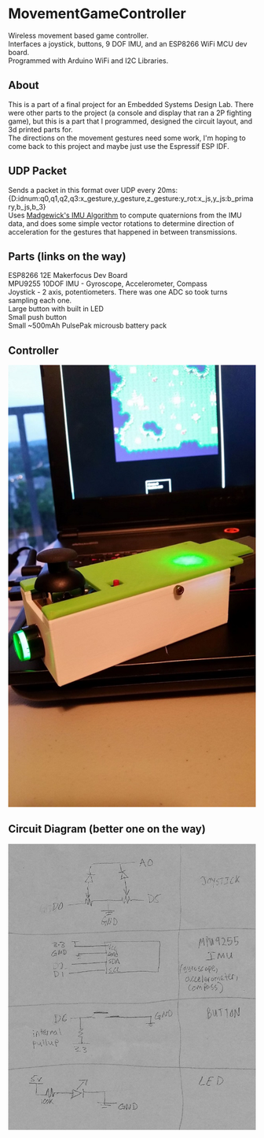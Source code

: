 # MovementGameController
Wireless movement based game controller. </br>
Interfaces a joystick, buttons, 9 DOF IMU, and an ESP8266 WiFi MCU dev board.</br>
Programmed with Arduino WiFi and I2C Libraries. </br>

## About
This is a part of a final project for an Embedded Systems Design Lab. There were other parts to the project (a console and display that ran a 2P fighting game), but this is a part that I programmed, designed the circuit layout, and 3d printed parts for. </br>
The directions on the movement gestures need some work, I'm hoping to come back to this project and maybe just use the Espressif ESP IDF. </br>

## UDP Packet
Sends a packet in this format over UDP every 20ms: </br>
{D:idnum:q0,q1,q2,q3:x_gesture,y_gesture,z_gesture:y_rot:x_js,y_js:b_primary,b_js,b_3} </br>
Uses [Madgewick's IMU Algorithm](http://x-io.co.uk/open-source-imu-and-ahrs-algorithms/) to compute quaternions from the IMU data, and does some simple vector rotations to determine direction of acceleration for the gestures that happened in between transmissions. </br>

## Parts (links on the way)
ESP8266 12E Makerfocus Dev Board</br>
MPU9255 10DOF IMU - Gyroscope, Accelerometer, Compass</br>
Joystick - 2 axis, potentiometers. There was one ADC so took turns sampling each one.</br>
Large button with built in LED</br>
Small push button</br>
Small ~500mAh PulsePak microusb battery pack </br>

## Controller
![Controller](img/controller.png "Controller")                     

## Circuit Diagram (better one on the way)
![Circuit Drawings](img/circuit_drawings.PNG "Circuit Drawings")

